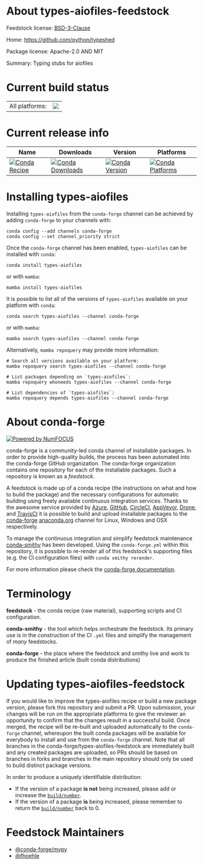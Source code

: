 About types-aiofiles-feedstock
==============================

Feedstock license: [BSD-3-Clause](https://github.com/conda-forge/types-aiofiles-feedstock/blob/main/LICENSE.txt)

Home: https://github.com/python/typeshed

Package license: Apache-2.0 AND MIT

Summary: Typing stubs for aiofiles

Current build status
====================


<table><tr><td>All platforms:</td>
    <td>
      <a href="https://dev.azure.com/conda-forge/feedstock-builds/_build/latest?definitionId=13154&branchName=main">
        <img src="https://dev.azure.com/conda-forge/feedstock-builds/_apis/build/status/types-aiofiles-feedstock?branchName=main">
      </a>
    </td>
  </tr>
</table>

Current release info
====================

| Name | Downloads | Version | Platforms |
| --- | --- | --- | --- |
| [![Conda Recipe](https://img.shields.io/badge/recipe-types--aiofiles-green.svg)](https://anaconda.org/conda-forge/types-aiofiles) | [![Conda Downloads](https://img.shields.io/conda/dn/conda-forge/types-aiofiles.svg)](https://anaconda.org/conda-forge/types-aiofiles) | [![Conda Version](https://img.shields.io/conda/vn/conda-forge/types-aiofiles.svg)](https://anaconda.org/conda-forge/types-aiofiles) | [![Conda Platforms](https://img.shields.io/conda/pn/conda-forge/types-aiofiles.svg)](https://anaconda.org/conda-forge/types-aiofiles) |

Installing types-aiofiles
=========================

Installing `types-aiofiles` from the `conda-forge` channel can be achieved by adding `conda-forge` to your channels with:

```
conda config --add channels conda-forge
conda config --set channel_priority strict
```

Once the `conda-forge` channel has been enabled, `types-aiofiles` can be installed with `conda`:

```
conda install types-aiofiles
```

or with `mamba`:

```
mamba install types-aiofiles
```

It is possible to list all of the versions of `types-aiofiles` available on your platform with `conda`:

```
conda search types-aiofiles --channel conda-forge
```

or with `mamba`:

```
mamba search types-aiofiles --channel conda-forge
```

Alternatively, `mamba repoquery` may provide more information:

```
# Search all versions available on your platform:
mamba repoquery search types-aiofiles --channel conda-forge

# List packages depending on `types-aiofiles`:
mamba repoquery whoneeds types-aiofiles --channel conda-forge

# List dependencies of `types-aiofiles`:
mamba repoquery depends types-aiofiles --channel conda-forge
```


About conda-forge
=================

[![Powered by
NumFOCUS](https://img.shields.io/badge/powered%20by-NumFOCUS-orange.svg?style=flat&colorA=E1523D&colorB=007D8A)](https://numfocus.org)

conda-forge is a community-led conda channel of installable packages.
In order to provide high-quality builds, the process has been automated into the
conda-forge GitHub organization. The conda-forge organization contains one repository
for each of the installable packages. Such a repository is known as a *feedstock*.

A feedstock is made up of a conda recipe (the instructions on what and how to build
the package) and the necessary configurations for automatic building using freely
available continuous integration services. Thanks to the awesome service provided by
[Azure](https://azure.microsoft.com/en-us/services/devops/), [GitHub](https://github.com/),
[CircleCI](https://circleci.com/), [AppVeyor](https://www.appveyor.com/),
[Drone](https://cloud.drone.io/welcome), and [TravisCI](https://travis-ci.com/)
it is possible to build and upload installable packages to the
[conda-forge](https://anaconda.org/conda-forge) [anaconda.org](https://anaconda.org/)
channel for Linux, Windows and OSX respectively.

To manage the continuous integration and simplify feedstock maintenance
[conda-smithy](https://github.com/conda-forge/conda-smithy) has been developed.
Using the ``conda-forge.yml`` within this repository, it is possible to re-render all of
this feedstock's supporting files (e.g. the CI configuration files) with ``conda smithy rerender``.

For more information please check the [conda-forge documentation](https://conda-forge.org/docs/).

Terminology
===========

**feedstock** - the conda recipe (raw material), supporting scripts and CI configuration.

**conda-smithy** - the tool which helps orchestrate the feedstock.
                   Its primary use is in the construction of the CI ``.yml`` files
                   and simplify the management of *many* feedstocks.

**conda-forge** - the place where the feedstock and smithy live and work to
                  produce the finished article (built conda distributions)


Updating types-aiofiles-feedstock
=================================

If you would like to improve the types-aiofiles recipe or build a new
package version, please fork this repository and submit a PR. Upon submission,
your changes will be run on the appropriate platforms to give the reviewer an
opportunity to confirm that the changes result in a successful build. Once
merged, the recipe will be re-built and uploaded automatically to the
`conda-forge` channel, whereupon the built conda packages will be available for
everybody to install and use from the `conda-forge` channel.
Note that all branches in the conda-forge/types-aiofiles-feedstock are
immediately built and any created packages are uploaded, so PRs should be based
on branches in forks and branches in the main repository should only be used to
build distinct package versions.

In order to produce a uniquely identifiable distribution:
 * If the version of a package **is not** being increased, please add or increase
   the [``build/number``](https://docs.conda.io/projects/conda-build/en/latest/resources/define-metadata.html#build-number-and-string).
 * If the version of a package **is** being increased, please remember to return
   the [``build/number``](https://docs.conda.io/projects/conda-build/en/latest/resources/define-metadata.html#build-number-and-string)
   back to 0.

Feedstock Maintainers
=====================

* [@conda-forge/mypy](https://github.com/orgs/conda-forge/teams/mypy/)
* [@fhoehle](https://github.com/fhoehle/)

